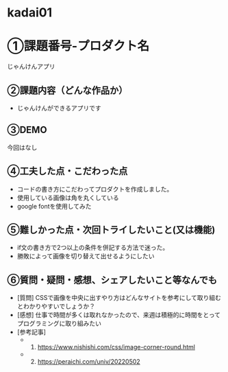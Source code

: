 # kadai01
# ①課題番号-プロダクト名
じゃんけんアプリ

## ②課題内容（どんな作品か）

- じゃんけんができるアプリです

## ③DEMO
今回はなし

## ④工夫した点・こだわった点

- コードの書き方にこだわってプロダクトを作成しました。
- 使用している画像は角を丸くしている
- google fontを使用してみた

## ⑤難しかった点・次回トライしたいこと(又は機能)

- if文の書き方で2つ以上の条件を併記する方法で迷った。
- 勝敗によって画像を切り替えて出せるようにしたい

## ⑥質問・疑問・感想、シェアしたいこと等なんでも

- [質問] CSSで画像を中央に出すやり方はどんなサイトを参考にして取り組むとわかりやすいでしょうか？
- [感想] 仕事で時間が多くは取れなかったので、来週は積極的に時間をとってプログラミングに取り組みたい
- [参考記事]
  - 1. https://www.nishishi.com/css/image-corner-round.html
  - 2. https://peraichi.com/univ/20220502
